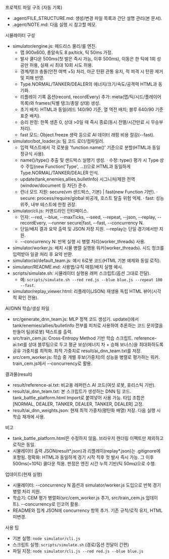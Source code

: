 프로젝트 파일 구조 (자동 기록)

- .agent/FILE_STRUCTURE.md: 생성/변경 파일 목록과 간단 설명 관리(본 문서).
- .agent/NOTE.md: 다음 실행 시 참고할 메모.

시뮬레이터 구성
- simulator/engine.js: 헤드리스 물리/룰 엔진.
  - 맵 900x600, 총알속도 8 px/tick, 틱 50ms 가정.
  - 발사 쿨다운 500ms(첫 발은 즉시 가능, 이후 500ms), 이동은 한 틱에 1회 성공만 허용, 실패 시 최대 10회 시도 허용.
  - 경계/탱크 충돌(안전 여백 +5) 처리, 아군 탄환 관통 유지, 적 피격 시 탄환 제거 및 피해 반영.
  - Type.NORMAL/TANKER/DEALER의 에너지/크기/속도/공격력 HTML과 동기화.
  - 리플레이 기록 옵션(record, recordEvery) 추가: meta(맵/틱/시드/플레이어 목록)와 frames(틱별 탱크/총알 상태) 생성.
  - 초기 배치: HTML과 동일(레드 140/90 기준, 열 역전 배치; 블루 640/90 기준 표준 배치).
  - 승리 판정: 한쪽 생존 0, 상대 >0일 때 즉시 종료(동시 전멸/시간만료 시 무승부 처리).
  - fast 모드: Object.freeze 생략 등으로 AI 데이터 래핑 비용 절감(--fast).
- simulator/bot_loader.js: 팀 코드 로더/컴파일러.
  - 입력 텍스트에서 각 로봇을 'function name()' 기준으로 분할(HTML과 동일 정규식 사용).
  - name()/type() 추출 및 샌드박스 실행기 생성.
    · 수정: type() 평가 시 Type 상수 주입(new Function('Type', ...))으로 HTML과 동일하게 Type.NORMAL/TANKER/DEALER 인식.
  - update(tank,enemies,allies,bulletInfo) 시그니처/제한 전역(window/document 등 차단) 준수.
  - 런너 모드 지원: secure(vm 샌드박스, 기본) | fast(new Function 기반).
    · secure: process/require/global 비공개, 호스트 탈출 위험 억제.
    · fast: 성능 위주, 내부 테스트에 한정 권장.
- simulator/cli.js: 커맨드라인 인터페이스.
  - 인자: --red, --blue, --maxTicks, --seed, --repeat, --json, --replay, --recordEvery, --runner secure|fast, --fast, --concurrency N.
  - 단일/배치 결과 요약 출력 및 JSON 저장 지원. --replay는 단일 경기에서만 지원.
  - --concurrency N: 반복 실행 시 병렬 처리(worker_threads) 사용.
- simulator/worker.js: 배치 시뮬 병렬 실행용 워커(worker_threads). 시드 청크를 입력받아 일괄 처리 후 요약 반환.
- simulator/ai/default_team.js: 예시 6로봇 코드(HTML 기본 예제와 동일 로직).
- simulator/README.md: 사용법/규칙 매핑/배치 실행 예시.
 - scripts/simulate.sh: 시뮬레이터 실행용 래퍼 스크립트(옵션 그대로 전달).
   - 예: `scripts/simulate.sh --red red.js --blue blue.js --repeat 100 --fast`.
- simulator/replay_viewer.html: 리플레이(JSON) 재생용 독립 HTML 뷰어(시각적 확인 전용).

AI/DNN 학습/생성 파일
- src/generate_dnn_team.js: MLP 정책 코드 생성기. update()에서 tank/enemies/allies/bulletInfo 전부를 피처로 사용하여 추론하는 코드 문자열을 만들어 팀(6로봇) 텍스트를 출력.
- src/train_cem.js: Cross-Entropy Method 기반 학습 스크립트. reference-ai.txt를 상대 블루팀으로 두고 평균 보상(에너지 차 + 승패 보너스)을 최대화하도록 공유 가중치를 최적화. 최적 가중치로 result/ai_dnn_team.txt를 저장.
 - src/cem_worker.js: 학습 중 개별 후보(가중치)의 성능을 병렬로 평가하는 워커. train_cem.js에서 --concurrency로 활용.

결과물(result)
- result/reference-ai.txt: 비교용 레퍼런스 AI 코드(여섯 로봇, 휴리스틱 기반).
- result/ai_dnn_team.txt: 본 스크립트가 생성하는 DNN 팀 코드. tank_battle_platform.html Import로 붙여넣어 사용 가능. 타입 조합은 [NORMAL, DEALER, TANKER, DEALER, TANKER, DEALER] 고정.
 - result/ai_dnn_weights.json: 현재 최적 가중치(평탄화 배열) 저장. 다음 실행 시 학습 재개에 사용.

비고
- tank_battle_platform.html은 수정하지 않음. 브라우저 렌더링 이펙트만 제외하고 로직은 동일.
- 시뮬레이터 출력 JSON(result*.json)과 리플레이(replay*.json)는 .gitignore에 포함됨.
정확화: HTML과 동일하게 경기 시작 직후 첫 발사 즉시 가능. 그 이후 500ms(=10틱) 쿨다운 적용. 판정은 엔진 시간 누적 기반(틱 50ms)으로 수행.

업데이트(현재 실행)
- 시뮬레이터: --concurrency N 옵션과 simulator/worker.js 도입으로 반복 경기 병렬 처리 지원.
- 학습기: CEM 평가 병렬화(src/cem_worker.js 추가, src/train_cem.js 업데이트). --concurrency로 인코어 활용.
- README와 집계 JSON에 concurrency 항목 추가. 기존 규칙/로직 유지, HTML 미변경.

사용 팁
- 기본 실행: `node simulator/cli.js`
- 스크립트 실행: `scripts/simulate.sh` (경로/옵션 전달이 간편)
- 파일 지정: `node simulator/cli.js --red red.js --blue blue.js`

